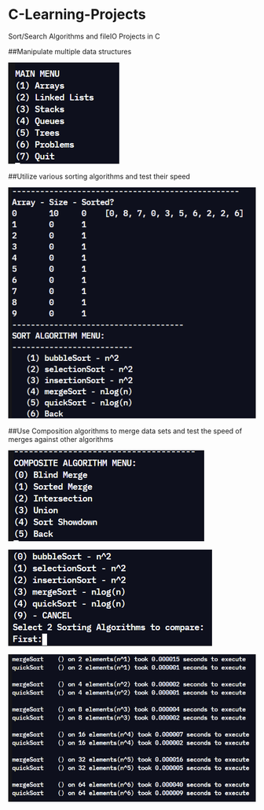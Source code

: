 # C-Learning-Projects
 Sort/Search Algorithms and fileIO Projects in C

##Manipulate multiple data structures

![alt text](https://raw.githubusercontent.com/jatoran/C-Learning-Projects/main/images/cSS1.png)

##Utilize various sorting algorithms and test their speed

![alt text](https://raw.githubusercontent.com/jatoran/C-Learning-Projects/main/images/cSS2.png)

##Use Composition algorithms to merge data sets and test the speed of merges against other algorithms

![alt text](https://raw.githubusercontent.com/jatoran/C-Learning-Projects/main/images/cSS3.png)


![alt text](https://raw.githubusercontent.com/jatoran/C-Learning-Projects/main/images/cSS4.png)

![alt text](https://raw.githubusercontent.com/jatoran/C-Learning-Projects/main/images/cSS6.png)